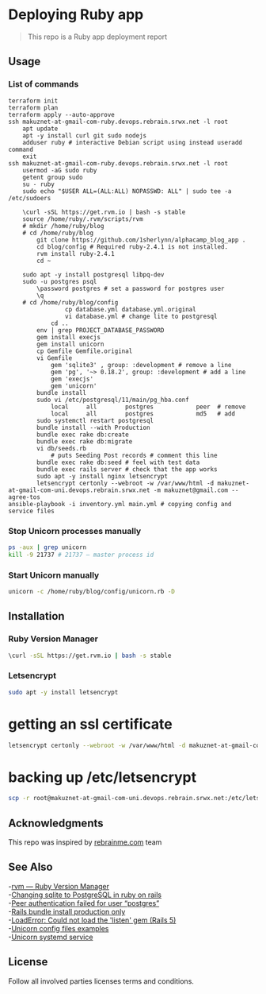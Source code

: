 # Deploying Ruby app
> This repo is a Ruby app deployment report

## Usage  
### List of commands
```
terraform init
terraform plan
terraform apply --auto-approve
ssh makuznet-at-gmail-com-ruby.devops.rebrain.srwx.net -l root
    apt update
    apt -y install curl git sudo nodejs
    adduser ruby # interactive Debian script using instead useradd command
    exit
ssh makuznet-at-gmail-com-ruby.devops.rebrain.srwx.net -l root
    usermod -aG sudo ruby
    getent group sudo
    su - ruby
    sudo echo "$USER ALL=(ALL:ALL) NOPASSWD: ALL" | sudo tee -a /etc/sudoers

    \curl -sSL https://get.rvm.io | bash -s stable
    source /home/ruby/.rvm/scripts/rvm
    # mkdir /home/ruby/blog
    # cd /home/ruby/blog
        git clone https://github.com/1sherlynn/alphacamp_blog_app .
        cd blog/config # Required ruby-2.4.1 is not installed.
        rvm install ruby-2.4.1
        cd ~
    
    sudo apt -y install postgresql libpq-dev
    sudo -u postgres psql
        \password postgres # set a password for postgres user
        \q
    # cd /home/ruby/blog/config
                cp database.yml database.yml.original
                vi database.yml # change lite to postgresql        
            cd ..      
        env | grep PROJECT_DATABASE_PASSWORD
        gem install execjs
        gem install unicorn
        cp Gemfile Gemfile.original
        vi Gemfile
            gem 'sqlite3' , group: :development # remove a line
            gem 'pg', '~> 0.18.2', group: :development # add a line
            gem 'execjs'
            gem 'unicorn'
        bundle install
        sudo vi /etc/postgresql/11/main/pg_hba.conf
            local     all        postgres            peer  # remove
            local     all        postgres            md5   # add
        sudo systemctl restart postgresql
        bundle install --with Production
        bundle exec rake db:create
        bundle exec rake db:migrate
        vi db/seeds.rb
            # puts Seeding Post records # comment this line
        bundle exec rake db:seed # feel with test data
        bundle exec rails server # check that the app works
        sudo apt -y install nginx letsencrypt
        letsencrypt certonly --webroot -w /var/www/html -d makuznet-at-gmail-com-uni.devops.rebrain.srwx.net -m makuznet@gmail.com --agree-tos
ansible-playbook -i inventory.yml main.yml # copying config and service files        
```
### Stop Unicorn processes manually
```bash
ps -aux | grep unicorn
kill -9 21737 # 21737 — master process id
```
### Start Unicorn manually
```bash
unicorn -c /home/ruby/blog/config/unicorn.rb -D
```

## Installation
### Ruby Version Manager
```bash
\curl -sSL https://get.rvm.io | bash -s stable
```
### Letsencrypt
```bash
sudo apt -y install letsencrypt
```
# getting an ssl certificate
```bash
letsencrypt certonly --webroot -w /var/www/html -d makuznet-at-gmail-com-uni.devops.rebrain.srwx.net -m makuznet@gmail.com --agree-tos
```
# backing up /etc/letsencrypt
```bash
scp -r root@makuznet-at-gmail-com-uni.devops.rebrain.srwx.net:/etc/letsencrypt ~/Documents/rebrain/deploy-js/
```
## Acknowledgments
This repo was inspired by [rebrainme.com](https://rebrainme.com) team

## See Also
-[rvm — Ruby Version Manager](https://rvm.io)  
-[Changing sqlite to PostgreSQL in ruby on rails](https://stackoverflow.com/questions/50311186/changing-sqlite-to-postgresql-in-ruby-on-rails)  
-[Peer authentication failed for user “postgres”](https://stackoverflow.com/questions/18664074/getting-error-peer-authentication-failed-for-user-postgres-when-trying-to-ge)  
-[Rails bundle install production only](https://stackoverflow.com/questions/10912614/rails-bundle-install-production-only)  
-[LoadError: Could not load the 'listen' gem (Rails 5)](https://stackoverflow.com/questions/38663706/loaderror-could-not-load-the-listen-gem-rails-5)  
-[Unicorn config files examples](https://yhbt.net/unicorn/examples/)  
-[Unicorn systemd service](https://www.ralfebert.de/tutorials/rails-deployment/)  

## License
Follow all involved parties licenses terms and conditions.